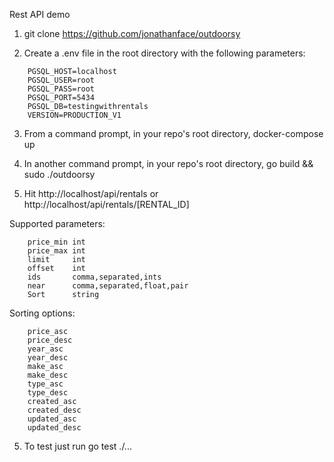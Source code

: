 Rest API demo

1. git clone https://github.com/jonathanface/outdoorsy

2. Create a .env file in the root directory with the following parameters:
```
	PGSQL_HOST=localhost
	PGSQL_USER=root
	PGSQL_PASS=root
	PGSQL_PORT=5434
	PGSQL_DB=testingwithrentals
	VERSION=PRODUCTION_V1
```
3. From a command prompt, in your repo's root directory, docker-compose up

4. In another command prompt, in your repo's root directory, go build && sudo ./outdoorsy

5. Hit http://localhost/api/rentals or http://localhost/api/rentals/[RENTAL_ID] 

Supported parameters:
```
	price_min int
	price_max int
	limit     int
	offset    int
	ids       comma,separated,ints
	near      comma,separated,float,pair
	Sort      string
  ```
Sorting options:
```
	price_asc
	price_desc
	year_asc
	year_desc
	make_asc
	make_desc
	type_asc
	type_desc
	created_asc
	created_desc
	updated_asc
	updated_desc
```

5. To test just run go test ./...
